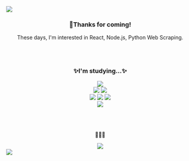 
<img src="https://capsule-render.vercel.app/api?type=slice&color=F5DF4D&height=200&section=header&text=rnrn99's%20github!&fontSize=50&animation=blink"/>
<h3 align="center">👋Thanks for coming!</h3>
<p align="center">
  These days, I'm interested in React, Node.js, Python Web Scraping.
</p>
<br/>
<br/>
<h3 align="center">✨I'm studying...✨</h3>
<div align="center">
  <img src="https://img.shields.io/badge/React-61DAFB?style=for-the-badge&logo=React&logoColor=white"/>
  <br/>
  <img src="https://img.shields.io/badge/Node.js-339933?style=for-the-badge&logo=Node.js&logoColor=white"/>
  <img src="https://img.shields.io/badge/Spring-6DB33F?style=for-the-badge&logo=Spring&logoColor=white"/>
  <br/>
  <img src="https://img.shields.io/badge/HTML-E34F26?style=for-the-badge&logo=HTML5&logoColor=white"/>
  <img src="https://img.shields.io/badge/CSS-1572B6?style=for-the-badge&logo=CSS3&logoColor=white"/>
  <img src="https://img.shields.io/badge/Javascript-F7DF1E?style=for-the-badge&logo=Javascript&logoColor=white"/>
  <br/>
  <img src="https://img.shields.io/badge/Python-3766AB?style=for-the-badge&logo=Python&logoColor=white"/>
</div>
<br/>
<br/>
<br/>
<p align="center">🙋🙋🙋</p>
<div align="center">
  <a href="https://cansweep.tistory.com">
    <img src="https://img.shields.io/badge/blog-000000?style=for-the-badge&logo=Bloglovin&logoColor=white"/>
  </a>
</div>


<img src="https://capsule-render.vercel.app/api?type=slice&color=939597&height=200&section=footer&text=&fontSize=90&&reversal=true" />

<!--
**rnrn99/rnrn99** is a ✨ _special_ ✨ repository because its `README.md` (this file) appears on your GitHub profile.

Here are some ideas to get you started:

- 🔭 I’m currently working on ...
- 🌱 I’m currently learning ...
- 👯 I’m looking to collaborate on ...
- 🤔 I’m looking for help with ...
- 💬 Ask me about ...
- 📫 How to reach me: ...
- 😄 Pronouns: ...
- ⚡ Fun fact: ...
-->


